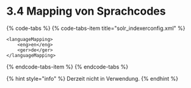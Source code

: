 # 3.4 Mapping von Sprachcodes

{% code-tabs %}
{% code-tabs-item title="solr\_indexerconfig.xml" %}
```markup
<languageMapping>
    <eng>en</eng>
    <ger>de</ger>
</languageMapping>
```
{% endcode-tabs-item %}
{% endcode-tabs %}

{% hint style="info" %}
Derzeit nicht in Verwendung. 
{% endhint %}

